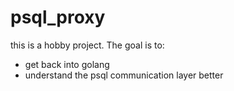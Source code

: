 # psql_proxy

this is a hobby project. The goal is to:
- get back into golang
- understand the psql communication layer better

